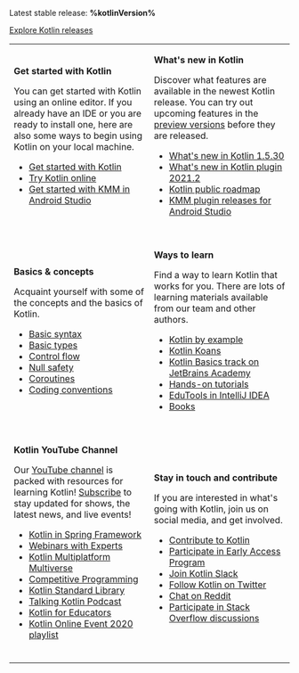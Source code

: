 [//]: # (title: Kotlin docs)

<microformat>
    <p>Latest stable release: <strong>%kotlinVersion%</strong></p>
    <p><a href="releases.md#release-details">Explore Kotlin releases</a></p>
</microformat>

<table header-style="none" width="100%" >
<tr>
<td width="50%">

**Get started with Kotlin**

You can get started with Kotlin using an online editor. If you already have an IDE or you are ready to install one, here are also some ways to begin using Kotlin on your local machine.

* [Get started with Kotlin](getting-started.md)
* [Try Kotlin online](https://play.kotlinlang.org/)
* [Get started with KMM in Android Studio](https://kotlinlang.org/docs/mobile/getting-started.html)

<br/>

</td>
<td>

**What's new in Kotlin**

Discover what features are available in the newest Kotlin release. You can try out upcoming features in the [preview 
versions](eap.md) before they are released.

* [What's new in Kotlin 1.5.30](whatsnew1530.md)
* [What's new in Kotlin plugin 2021.2](whatsnew-plugin-20212.md)
* [Kotlin public roadmap](roadmap.md)
* [KMM plugin releases for Android Studio](https://kotlinlang.org/docs/mobile/kmm-plugin-releases.html)

<br/>

</td>
</tr>

<tr>
<td>

**Basics &amp; concepts**

Acquaint yourself with some of the concepts and the basics of Kotlin. 

* [Basic syntax](basic-syntax.md)
* [Basic types](basic-types.md)
* [Control flow](control-flow.md)
* [Null safety](null-safety.md)
* [Coroutines](coroutines-overview.md)
* [Coding conventions](coding-conventions.md)

<br/>
</td>

<td>

**Ways to learn**

Find a way to learn Kotlin that works for you. There are lots of learning materials available from our team and other authors.

* [Kotlin by example](https://play.kotlinlang.org/byExample/overview)
* [Kotlin Koans](koans.md)
* [Kotlin Basics track on JetBrains Academy](https://hyperskill.org/tracks/18/)
* [Hands-on tutorials](https://play.kotlinlang.org/hands-on/overview)
* [EduTools in IntelliJ IDEA](edu-tools-learner.md)
* [Books](books.md)

<br/>

</td>
</tr>

<tr>
<td>

**Kotlin YouTube Channel**

Our [YouTube channel](https://www.youtube.com/channel/UCP7uiEZIqci43m22KDl0sNw) is packed with resources for learning Kotlin! [Subscribe](https://www.youtube.com/channel/UCP7uiEZIqci43m22KDl0sNw?sub_confirmation=1) to stay updated for shows, the latest news, and live events!

* [Kotlin in Spring Framework](https://www.youtube.com/playlist?list=PLlFc5cFwUnmxOJL0GSSZ1Vot4KL2Vwe7x)
* [Webinars with Experts](https://www.youtube.com/playlist?list=PLlFc5cFwUnmx-dpq9nkdaVJX0GnrM1Mp1)
* [Kotlin Multiplatform Multiverse](https://www.youtube.com/playlist?list=PLlFc5cFwUnmy_oVc9YQzjasSNoAk4hk_C)
* [Competitive Programming](https://www.youtube.com/playlist?list=PLlFc5cFwUnmyQA0l15nAfE1-pnu6fSvvG)
* [Kotlin Standard Library](https://www.youtube.com/playlist?list=PLlFc5cFwUnmy6Fz9aq-JMlzk34ce5hJrg)
* [Talking Kotlin Podcast](https://www.youtube.com/playlist?list=PLlFc5cFwUnmz1TwkP9SKCHU978dqLTANB)
* [Kotlin for Educators](https://www.youtube.com/playlist?list=PLlFc5cFwUnmzT4cgLOGJYGnY6j0W2xoFA)
* [Kotlin Online Event 2020 playlist](https://www.youtube.com/playlist?list=PLlFc5cFwUnmztiekWaNlCcjfxvNQbXViP)

<br/>

</td>
<td>

**Stay in touch and contribute**

If you are interested in what's going with Kotlin, join us on social media, and get involved.

* [Contribute to Kotlin](contribute.md)
* [Participate in Early Access Program](eap.md)
* [Join Kotlin Slack](https://surveys.jetbrains.com/s3/kotlin-slack-sign-up)
* [Follow Kotlin on Twitter](https://twitter.com/kotlin)
* [Chat on Reddit](https://www.reddit.com/r/Kotlin/)
* [Participate in Stack Overflow discussions](https://stackoverflow.com/questions/tagged/kotlin)

</td>
</tr>

</table>
